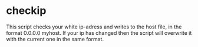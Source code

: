 # checkip
This script checks your white ip-adress and writes to the host file, in the format 0.0.0.0 myhost.
If your ip has changed then the script will overwrite it with the current one in the same format.
